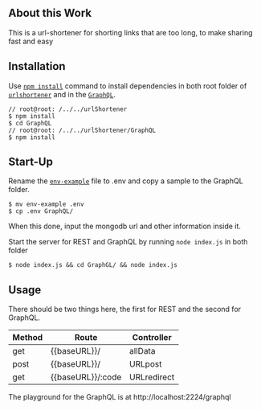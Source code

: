 ## About this Work
This is a url-shortener for shorting links that are too long, to make sharing fast and easy

## Installation
Use [`npm install`]() command to install dependencies in both root folder of [`urlshortener`]() and in the [`GraphQL`]().
```
// root@root: /../../urlShortener
$ npm install
$ cd GraphQL
// root@root: /../../urlShortener/GraphQL
$ npm install
```

## Start-Up
Rename the [`env-example`]() file to .env and copy a sample to the GraphQL folder.
```
$ mv env-example .env
$ cp .env GraphQL/
```
When this done, input the mongodb url and other information inside it.

Start the server for REST and GraphQL by running `node index.js` in both folder
```
$ node index.js && cd GraphGL/ && node index.js

```

## Usage
There should be two things here, the first for REST and the second for GraphQL.

Method | Route | Controller
-------|-------|-------|
get | {{baseURL}}/ | allData
post | {{baseURL}}/ | URLpost
get | {{baseURL}}/:code | URLredirect

The playground for the GraphQL is at http://localhost:2224/graphql
